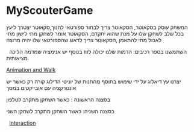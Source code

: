 # MyScouterGame

המשחק עוסק בסקאוטר, הסקאוטר צריך לבחור ספורטאי לחנוך,סקאוטר יצטרך ליעץ בכל שלב לשחקן שלו על מנת שהוא יתקדם,
הסקאוטר אומר לשחקן מתי לישון מתי לאכול מתי להתאמן ,הסקאוטר צריך לדאוג שהספורטאי שלו יהיה מרוצה

  
 השתמשנו בספר רכיבים: הדמות שלנו יכולה לזוז בנוסף יש אנימציה שמדמה הליכה מציאותית.
 
 [Animation and Walk](https://github.com/MyScouter/MyScouterGame/blob/master/SportManger/Assets/Scripts/BotControlScript.cs)

יצרנו עץ דיאלוג על ידי שימוש בתוסף מהחנות של יוניטי הדילוג קורה רק כאשר יש אינטרקציה עם אובייקטים במסך

בסצנה הראשונה : כאשר השחקן מתקרב לטלפון

בסצנה השניה: כאשר השחקן מתקרב לשחקן השני 


  [Interaction](https://github.com/MyScouter/MyScouterGame/blob/master/SportManger/Assets/Scripts/StartIneraction.cs)

